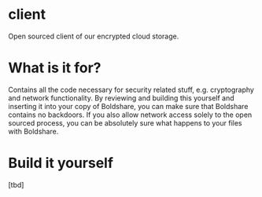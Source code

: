 client
======

Open sourced client of our encrypted cloud storage.

What is it for?
======
Contains all the code necessary for security related stuff, e.g. cryptography and network functionality. 
By reviewing and building this yourself and inserting it into your copy of Boldshare, you can make sure that Boldshare contains no backdoors. 
If you also allow network access solely to the open sourced process, you can be absolutely sure what happens to your files with Boldshare.

Build it yourself
======
[tbd]
